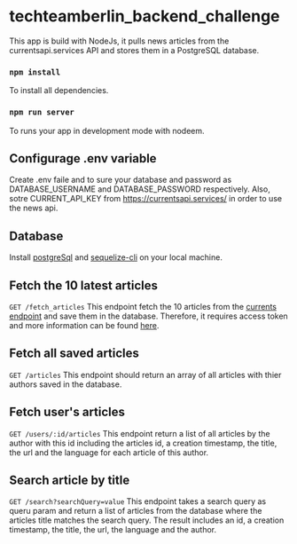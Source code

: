# techteamberlin_backend_challenge

This app is build with NodeJs, it pulls news articles from the currentsapi.services API and stores them in a PostgreSQL database.

### `npm install`

To install all dependencies.

### `npm run server`

To runs your app in development mode with nodeem.

## Configurage .env variable

Create .env faile and to sure your database and password as DATABASE_USERNAME and DATABASE_PASSWORD respectively. Also, sotre CURRENT_API_KEY from https://currentsapi.services/ in order to use the news api.

## Database

Install [postgreSql](https://www.postgresql.org/download/) and [sequelize-cli](http://docs.sequelizejs.com/) on your local machine.

## Fetch the 10 latest articles

`GET /fetch_articles`
This endpoint fetch the 10 articles from the [currents endpoint](https://api.currentsapi.services/v1/latest-news) and save them in the database. Therefore, it requires access token and more information can be found [here](https://currentsapi.services/).

## Fetch all saved articles

`GET /articles`
This endpoint should return an array of all articles with thier authors saved in the database.

## Fetch user's articles

`GET /users/:id/articles`
This endpoint return a list of all articles by the author with this id including the articles id, a creation timestamp, the title, the url and the language for each article of this author.

## Search article by title

`GET /search?searchQuery=value`
This endpoint takes a search query as queru param and return a list of articles from the database where the articles title matches the search query. The result includes an id, a creation timestamp, the title, the url, the language and the author.
